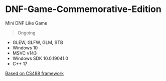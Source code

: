 # DNF-Game-Commemorative-Edition
Mini DNF Like Game

> Ongoing
- GLEW, GLFW, GLM, STB
- Windows 10
- MSVC v143
- Windows SDK 10.0.19041.0
- C++ 17

[Based on CS488 framework](https://student.cs.uwaterloo.ca/~cs488/Spring2022/)
